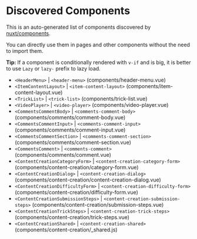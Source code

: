 # Discovered Components

This is an auto-generated list of components discovered by [nuxt/components](https://github.com/nuxt/components).

You can directly use them in pages and other components without the need to import them.

**Tip:** If a component is conditionally rendered with `v-if` and is big, it is better to use `Lazy` or `lazy-` prefix to lazy load.

- `<HeaderMenu>` | `<header-menu>` (components/header-menu.vue)
- `<ItemContentLayout>` | `<item-content-layout>` (components/item-content-layout.vue)
- `<TrickList>` | `<trick-list>` (components/trick-list.vue)
- `<VideoPlayer>` | `<video-player>` (components/video-player.vue)
- `<CommentsCommentBody>` | `<comments-comment-body>` (components/comments/comment-body.vue)
- `<CommentsCommentInput>` | `<comments-comment-input>` (components/comments/comment-input.vue)
- `<CommentsCommentSection>` | `<comments-comment-section>` (components/comments/comment-section.vue)
- `<CommentsComment>` | `<comments-comment>` (components/comments/comment.vue)
- `<ContentCreationCategoryForm>` | `<content-creation-category-form>` (components/content-creation/category-form.vue)
- `<ContentCreationDialog>` | `<content-creation-dialog>` (components/content-creation/content-creation-dialog.vue)
- `<ContentCreationDifficultyForm>` | `<content-creation-difficulty-form>` (components/content-creation/difficulty-form.vue)
- `<ContentCreationSubmissionSteps>` | `<content-creation-submission-steps>` (components/content-creation/submission-steps.vue)
- `<ContentCreationTrickSteps>` | `<content-creation-trick-steps>` (components/content-creation/trick-steps.vue)
- `<ContentCreationShared>` | `<content-creation-shared>` (components/content-creation/_shared.js)
